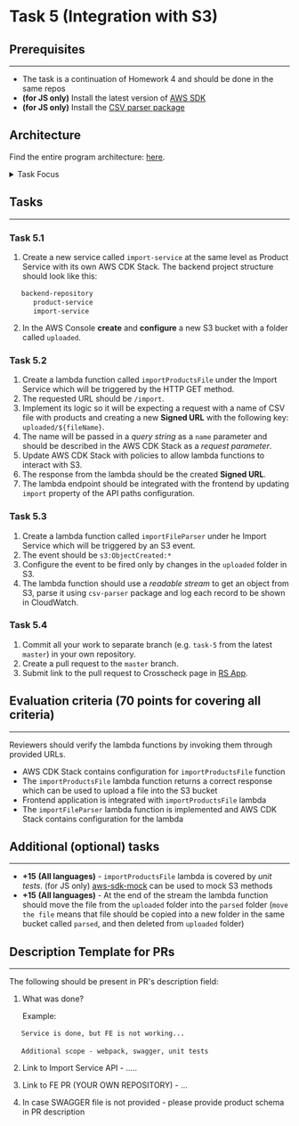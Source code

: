 # Task 5 (Integration with S3)

## Prerequisites

---

- The task is a continuation of Homework 4 and should be done in the same repos
- **(for JS only)** Install the latest version of [AWS SDK](https://docs.aws.amazon.com/sdk-for-javascript/v3/developer-guide/getting-started-nodejs.html)
- **(for JS only)** Install the [CSV parser package](https://www.npmjs.com/package/csv-parser)

## Architecture

Find the entire program architecture: [here](../Architecture.pdf).

<details>
  <summary>Task Focus</summary>

  The following image provides more info about task focus.

  <img src="./module_focus.png" />

</details>

## Tasks

---

### Task 5.1

1. Create a new service called `import-service` at the same level as Product Service with its own AWS CDK Stack. The backend project structure should look like this:

```
   backend-repository
      product-service
      import-service
```

2. In the AWS Console **create** and **configure** a new S3 bucket with a folder called `uploaded`.

### Task 5.2

1. Create a lambda function called `importProductsFile` under the Import Service which will be triggered by the HTTP GET method.
2. The requested URL should be `/import`.
3. Implement its logic so it will be expecting a request with a name of CSV file with products and creating a new **Signed URL** with the following key: `uploaded/${fileName}`.
4. The name will be passed in a _query string_ as a `name` parameter and should be described in the AWS CDK Stack as a _request parameter_.
5. Update AWS CDK Stack with policies to allow lambda functions to interact with S3.
6. The response from the lambda should be the created **Signed URL**.
7. The lambda endpoint should be integrated with the frontend by updating `import` property of the API paths configuration.

### Task 5.3

1. Create a lambda function called `importFileParser` under he Import Service which will be triggered by an S3 event.
2. The event should be `s3:ObjectCreated:*`
3. Configure the event to be fired only by changes in the `uploaded` folder in S3.
4. The lambda function should use a _readable stream_ to get an object from S3, parse it using `csv-parser` package and log each record to be shown in CloudWatch.

### Task 5.4

1. Commit all your work to separate branch (e.g. `task-5` from the latest `master`) in your own repository.
2. Create a pull request to the `master` branch.
3. Submit link to the pull request to Crosscheck page in [RS App](https://app.rs.school).

## Evaluation criteria (70 points for covering all criteria)

---

Reviewers should verify the lambda functions by invoking them through provided URLs.

- AWS CDK Stack contains configuration for `importProductsFile` function
- The `importProductsFile` lambda function returns a correct response which can be used to upload a file into the S3 bucket
- Frontend application is integrated with `importProductsFile` lambda
- The `importFileParser` lambda function is implemented and AWS CDK Stack contains configuration for the lambda

## Additional (optional) tasks

---

- **+15** **(All languages)** - `importProductsFile` lambda is covered by _unit tests_.
  (for JS only) [aws-sdk-mock](https://www.npmjs.com/package/aws-sdk-mock) can be used to mock S3 methods
- **+15** **(All languages)** - At the end of the stream the lambda function should move the file from the `uploaded` folder into the `parsed` folder (`move the file` means that file should be copied into a new folder in the same bucket called `parsed`, and then deleted from `uploaded` folder)

## Description Template for PRs

---

The following should be present in PR's description field:

1. What was done?

   Example:

```
   Service is done, but FE is not working...

   Additional scope - webpack, swagger, unit tests
```

2. Link to Import Service API - .....
3. Link to FE PR (YOUR OWN REPOSITORY) - ...

4. In case SWAGGER file is not provided - please provide product schema in PR description
